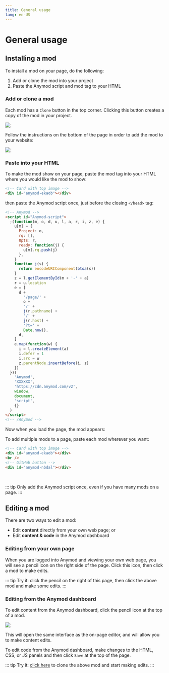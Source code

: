 ```yaml
---
title: General usage
lang: en-US
---
```


# General usage

<sandbox/>

## Installing a mod

To install a mod on your page, do the following:

1. Add or clone the mod into your project
2. Paste the Anymod script and mod tag to your HTML

### Add or clone a mod

Each mod has a `Clone` button in the top corner. Clicking this button creates a copy of the mod in your project.

<img src="https://res.cloudinary.com/component/image/upload/v1538699135/usage-01_qhd6we.png">

Follow the instructions on the bottom of the page in order to add the mod to your website:

<img src="https://res.cloudinary.com/component/image/upload/v1538699346/usage-02_wxweff.png">

### Paste into your HTML

To make the mod show on your page, paste the mod tag into your HTML where you would like the mod to show:

```html
<!-- Card with top image -->
<div id="anymod-ekaob"></div>
```

then paste the Anymod script once, just before the closing `</head>` tag:

```html
<!-- Anymod -->
<script id="Anymod-script">
  ;(function(m, o, d, u, l, a, r, i, z, e) {
    u[m] = {
      Project: o,
      rq: [],
      Opts: r,
      ready: function(j) {
        u[m].rq.push(j)
      },
    }
    function j(s) {
      return encodeURIComponent(btoa(s))
    }
    z = l.getElementById(m + '-' + a)
    r = u.location
    e = [
      d +
        '/page/' +
        o +
        '/' +
        j(r.pathname) +
        '/' +
        j(r.host) +
        '?t=' +
        Date.now(),
      d,
    ]
    e.map(function(w) {
      i = l.createElement(a)
      i.defer = 1
      i.src = w
      z.parentNode.insertBefore(i, z)
    })
  })(
    'Anymod',
    'XXXXXX',
    'https://cdn.anymod.com/v2',
    window,
    document,
    'script',
    {}
  )
</script>
<!-- /Anymod -->
```

Now when you load the page, the mod appears:

<div class="mod-container" style="text-align:center;">
  <!-- Card with top image Usage-01 -->
  <mod mod-key="mklmd"/>
</div>

To add multiple mods to a page, paste each mod wherever you want:

```html
<!-- Card with top image -->
<div id="anymod-ekaob"></div>
<br />
<!-- GitHub button -->
<div id="anymod-nbdal"></div>
```

<div class="mod-container" style="text-align:center;">
  <!-- Card with top image Usage-01 -->
  <mod mod-key="mklmd"/>
  <br>
  <!-- [Sandbox] GitHub button Social-03 -->
  <div id="anymod-oorka"></div>
</div>

::: tip
Only add the Anymod script once, even if you have many mods on a page.
:::

## Editing a mod

There are two ways to edit a mod:

- Edit **content** directly from your own web page; or
- Edit **content & code** in the Anymod dashboard

### Editing from your own page

When you are logged into Anymod and viewing your own web page, you will see a pencil icon on the right side of the page. Click this icon, then click a mod to make edits.

::: tip
Try it: click the pencil <sandbox-inline/> on the right of this page, then click the above mod and make some edits.
:::

### Editing from the Anymod dashboard

To edit content from the Anymod dashboard, click the pencil icon at the top of a mod.

<img src="https://res.cloudinary.com/component/image/upload/c_scale,w_1200/v1534436196/editable-02_pspkig.png">

This will open the same interface as the on-page editor, and will allow you to make content edits.

To edit code from the Anymod dashboard, make changes to the HTML, CSS, or JS panels and then click `Save` at the top of the page.

::: tip
Try it: [click here](https://anymod.com/mod/ekaob) to clone the above mod and start making edits.
:::
